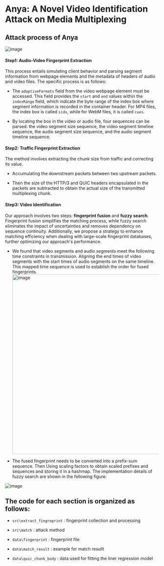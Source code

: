 
# Anya: A Novel Video Identification Attack on Media Multiplexing
## Attack process of Anya


![image](https://github.com/user-attachments/assets/0fbc482b-7eca-4678-a003-cbb4d5b26cac)




#### Step1: Audio-Video Fingerprint Extraction
This process entails simulating client behavior and parsing segment information from webpage elements and the metadata of headers of audio and video files. The specific process is as follows:

- The `adaptiveFormats` field from the video webpage element must be accessed. This field provides the `start` and `end` values within the `indexRange` field, which indicate the byte range of the index box where segment information is recorded in the container header. For MP4 files, the index box is called `sidx`, while for WebM files, it is called `cues`.
 
- By locating the box in the video or audio file, four sequences can be parsed: the video segment size sequence, the video segment timeline sequence, the audio segment size sequence, and the audio segment timeline sequence.

#### Step2: Traffic Fingerprint Extraction
The method involves extracting the chunk size from traffic and  correcting its value.

- Accumulating the downstream packets between two upstream packets.
 
- Then the size of the HTTP/3 and QUIC headers encapsulated in the packets are subtracted to obtain the actual size of the transmitted multiplexing chunk.

#### Step3: Video Identification
Our approach involves two steps: **fingerprint fusion** and **fuzzy search**. Fingerprint fusion simplifies the matching process, while fuzzy search eliminates the impact of uncertainties and removes dependency on sequence continuity. Additionally, we propose a strategy to enhance matching efficiency when dealing with large-scale fingerprint databases, further optimizing our approach's performance.

- We found that video segments and audio segments meet the following time constraints in transmission. Aligning the end times of video segments with the start times of audio segments on the same timeline. This mapped time sequence is used to establish the order for fused fingerprints.
  <img width="588" alt="image" src="https://github.com/user-attachments/assets/e315883f-0398-42f7-a05c-6efff52e2617" />

- The fused fingerprint needs to be converted into a prefix-sum sequence. Then Using scaling factors to obtain scaled prefixes and sequences and storing it in a hashmap. The implementation details of fuzzy search are shown in the following figure:
  
![image](https://github.com/user-attachments/assets/973f0745-aa1a-4c35-9d2b-6c3d51708806)





## The code for each section is organized as follows:
- `src\extract_fingreprint` : fingerprint collection and processing

- `src\match` : attack method

- `data\fingerprint` : fingerprint file 

- `data\match_result` : example for match resullt

- `data\quic_chunk_body` : data used for fitting the liner regression model
